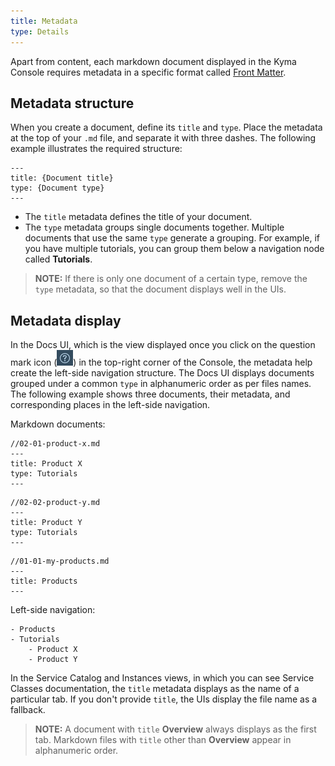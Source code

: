 ```yaml
---
title: Metadata
type: Details
---
```


Apart from content, each markdown document displayed in the Kyma Console requires metadata in a specific format called [Front Matter](https://forestry.io/docs/editing/front-matter/).

## Metadata structure

When you create a document, define its `title` and `type`. Place the metadata at the top of your `.md` file, and separate it with three dashes. The following example illustrates the required structure:

```
---
title: {Document title}
type: {Document type}
---
```

- The `title` metadata defines the title of your document. 
- The `type` metadata groups single documents together. Multiple documents that use the same `type` generate a grouping. For example, if you have multiple tutorials, you can group them below a navigation node called **Tutorials**.

>**NOTE:** If there is only one document of a certain type, remove the `type` metadata, so that the document displays well in the UIs.

## Metadata display

In the Docs UI, which is the view displayed once you click on the question mark icon (![](./assets/docs-ui-question-mark.png)) in the top-right corner of the Console, the metadata help create the left-side navigation structure. The Docs UI displays documents grouped under a common `type` in alphanumeric order as per files names. The following example shows three documents, their metadata, and corresponding places in the left-side navigation.

Markdown documents:

```
//02-01-product-x.md
---
title: Product X
type: Tutorials
---
``` 
```
//02-02-product-y.md
---
title: Product Y
type: Tutorials
---
```
```
//01-01-my-products.md
---
title: Products
---
```
Left-side navigation:

```
- Products
- Tutorials
    - Product X
    - Product Y
```

In the Service Catalog and Instances views, in which you can see Service Classes documentation, the `title` metadata displays as the name of a particular tab. If you don't provide `title`, the UIs display the file name as a fallback. 

>**NOTE:** A document with `title` **Overview** always displays as the first tab. Markdown files with `title` other than **Overview** appear in alphanumeric order.
